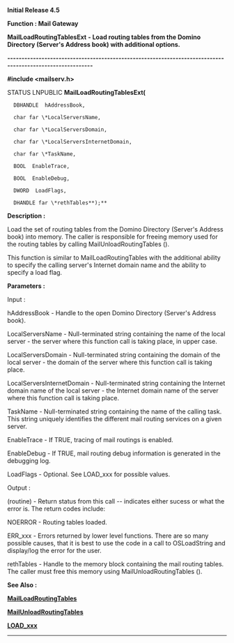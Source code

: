 




<!--
 /\* Font Definitions \*/
 @font-face
 {font-family:Helv;
 panose-1:2 11 6 4 2 2 2 3 2 4;}
@font-face
 {font-family:"Cambria Math";
 panose-1:2 4 5 3 5 4 6 3 2 4;}
 /\* Style Definitions \*/
 p.MsoNormal, li.MsoNormal, div.MsoNormal
 {margin-top:0cm;
 margin-right:0cm;
 margin-bottom:8.0pt;
 margin-left:0cm;
 line-height:107%;
 font-size:11.0pt;
 font-family:"Calibri",sans-serif;}
.MsoChpDefault
 {font-size:11.0pt;}
.MsoPapDefault
 {margin-bottom:8.0pt;
 line-height:107%;}
 /\* Page Definitions \*/
 @page WordSection1
 {size:612.0pt 792.0pt;
 margin:72.0pt 72.0pt 72.0pt 72.0pt;}
div.WordSection1
 {page:WordSection1;}
-->




**Initial Release 4.5**



**Function : Mail Gateway**



**MailLoadRoutingTablesExt** **- Load
routing tables from the Domino Directory (Server's Address book) with
additional options.**


**----------------------------------------------------------------------------------------------------------**



**#include <mailserv.h>**



STATUS
LNPUBLIC **MailLoadRoutingTablesExt(**  

      DBHANDLE  hAddressBook,  

      char far \*LocalServersName,  

      char far \*LocalServersDomain,  

      char far \*LocalServersInternetDomain,  

      char far \*TaskName,  

      BOOL  EnableTrace,  

      BOOL  EnableDebug,  

      DWORD  LoadFlags,  

      DHANDLE far \*rethTables**);**



**Description :**



Load the set
of routing tables from the Domino Directory (Server's Address book) into
memory.  The caller is responsible for freeing memory used for the routing
tables by calling MailUnloadRoutingTables ().


 


This
function is similar to MailLoadRoutingTables with the additional ability to
specify the calling server's Internet domain name and the ability to specify a
load flag.


 


**Parameters :**



Input :  

hAddressBook  -  Handle to the open Domino Directory (Server's Address book).  

  

LocalServersName  -  Null-terminated string containing the name of the local
server - the server where this function call is taking place, in upper case.  

  

LocalServersDomain  -  Null-terminated string containing the domain of the
local server - the domain of the server where this function call is taking
place.  

  

LocalServersInternetDomain  -  Null-terminated string containing the Internet
domain name of the local server - the Internet domain name of the server where
this function call is taking place.  

  

TaskName  -  Null-terminated string containing the name of the calling task. 
This string uniquely identifies the different mail routing services on a given
server.  

  

  

EnableTrace  -  If TRUE, tracing of mail routings is enabled.  

  

EnableDebug  -  If TRUE, mail routing debug information is generated in the
debugging log.  

  

LoadFlags  -  Optional.  See LOAD\_xxx for possible values.  

  




Output :  

(routine)  -  Return status from this call -- indicates either sucess or what
the error is. The return codes include:  

  

NOERROR - Routing tables loaded.  

  

ERR\_xxx - Errors returned by lower level functions.  There are so many possible
causes, that it is best to use the code in a call to OSLoadString and
display/log the error for the user.   

  

  

rethTables  -  Handle to the memory block containing the mail routing tables. 
The caller must free this memory using MailUnloadRoutingTables ().  

  




 **See Also :**


**[MailLoadRoutingTables](MailLoadRoutingTables.md)**


**[MailUnloadRoutingTables](MailUnloadRoutingTables.md)**


**[LOAD\_xxx](notes:///852584E300582C9D/61FD4E9848264AD28525620B006BA8BD/6310576CE0615B7A85256678005ED854)**



----------------------------------------------------------------------------------------------------------


 





